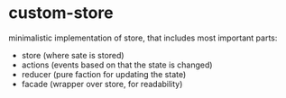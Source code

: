 # custom-store

minimalistic implementation of store, that includes most important parts: 
- store (where sate is stored)
- actions (events based on that the state is changed)
- reducer (pure faction for updating the state)
- facade (wrapper over store, for readability)
